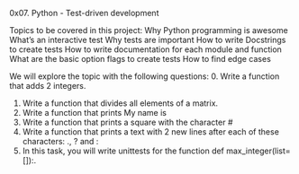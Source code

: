 0x07. Python - Test-driven development

Topics to be covered in this project:
Why Python programming is awesome
What’s an interactive test
Why tests are important
How to write Docstrings to create tests
How to write documentation for each module and function
What are the basic option flags to create tests
How to find edge cases

We will explore the topic with the following questions:
0. Write a function that adds 2 integers.
1. Write a function that divides all elements of a matrix.
2. Write a function that prints My name is <first name> <last name>
3. Write a function that prints a square with the character #
4. Write a function that prints a text with 2 new lines after each of these characters: ., ? and :
5. In this task, you will write unittests for the function def max_integer(list=[]):.
